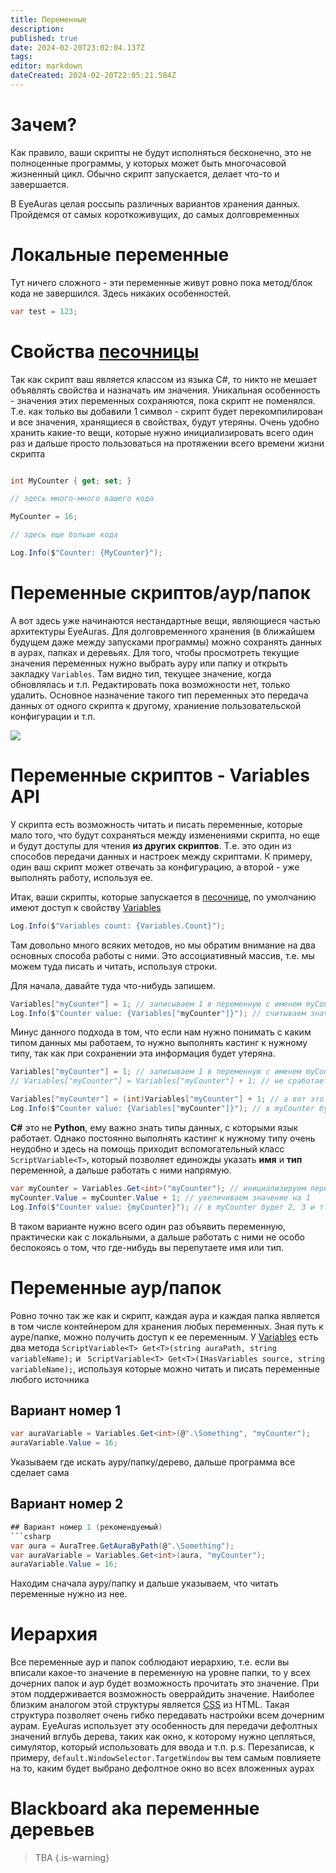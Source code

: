 ```yaml
---
title: Переменные
description: 
published: true
date: 2024-02-20T23:02:04.137Z
tags: 
editor: markdown
dateCreated: 2024-02-20T22:05:21.584Z
---
```


# Зачем?
Как правило, ваши скрипты не будут исполняться бесконечно, это не полноценные программы, у которых может быть многочасовой жизненный цикл. Обычно скрипт запускается, делает что-то и завершается. 

В EyeAuras целая россыпь различных вариантов хранения данных. Пройдемся от самых короткоживущих, до самых долговременных

# Локальные переменные
Тут ничего сложного - эти переменные живут ровно пока метод/блок кода не завершился. Здесь никаких особенностей.
```csharp
var test = 123;
```

# Свойства [песочницы](/ru/scripting/sandbox)
Так как скрипт ваш является классом из языка C#, то никто не мешает объявлять свойства и назначать им значения.
Уникальная особенность - значения этих переменных сохраняются, пока скрипт не поменялся. Т.е. как только вы добавили 1 символ - скрипт будет перекомпилирован и все значения, хранящиеся в свойствах, будут утеряны. Очень удобно хранить какие-то вещи, которые нужно инициализировать всего один раз и дальше просто пользоваться на протяжении всего времени жизни скрипта

```csharp

int MyCounter { get; set; }

// здесь много-много вашего кода

MyCounter = 16;

// здесь еще больше кода

Log.Info($"Counter: {MyCounter}");

```

# Переменные скриптов/аур/папок
А вот здесь уже начинаются нестандартные вещи, являющиеся частью архитектуры EyeAuras.
Для долговременного хранения (в ближайшем будущем даже между запусками программы) можно сохранять данных в аурах, папках и деревьях. Для того, чтобы просмотреть текущие значения переменных нужно выбрать ауру или папку и открыть закладку `Variables`. Там видно тип, текущее значение, когда обновлялась и т.п. Редактировать пока возможности нет, только удалить. 
Основное назначение такого тип переменных это передача данных от одного скрипта к другому, храниение пользовательской конфигурации и т.п.

![](https://i.imgur.com/J9n7GkS.png)


# Переменные скриптов - Variables API
У скрипта есть возможность читать и писать переменные, которые мало того, что будут сохраняться между изменениями скрипта, но еще и будут доступы для чтения **из других скриптов**. Т.е. это один из способов передачи данных и настроек между скриптами.
К примеру, один ваш скрипт может отвечать за конфигурацию, а второй - уже выполнять работу, используя ее.

Итак, ваши скрипты, которые запускается в [песочнице](/ru/scripting/sandbox), по умолчанию имеют доступ к свойству [Variables](/ru/scripting/api/IVariablesScriptingApi) 
```csharp
Log.Info($"Variables count: {Variables.Count}");
```
Там довольно много всяких методов, но мы обратим внимание на два основных способа работы с ними. Это ассоциативный массив, т.е. мы можем туда писать и читать, используя строки. 

Для начала, давайте туда что-нибудь запишем.
```csharp
Variables["myCounter"] = 1; // записываем 1 в переменную с именем myCounter
Log.Info($"Counter value: {Variables["myCounter"]}"); // считываем значение переменной myCounter, будет 1
```

Минус данного подхода в том, что если нам нужно понимать с каким типом данных мы работаем, то нужно выполнять кастинг к нужному типу, так как при сохранении эта информация будет утеряна.
```csharp
Variables["myCounter"] = 1; // записываем 1 в переменную с именем myCounter
// Variables["myCounter"] = Variables["myCounter"] + 1; // не сработает и выдаст ошибку!

Variables["myCounter"] = (int)Variables["myCounter"] + 1; // а вот это уже сработает
Log.Info($"Counter value: {Variables["myCounter"]}"); // в myCounter будет 2
```

**C#** это не **Python**, ему важно знать типы данных, с которыми язык работает. Однако постоянно выполнять кастинг к нужному типу очень неудобно и здесь на помощь приходит вспомогательный класс `ScriptVariable<T>`, который позволяет единожды указать **имя** и **тип** переменной, а дальше работать с ними напрямую.

```csharp
var myCounter = Variables.Get<int>("myCounter"); // инициализируем переменную типа int с именем myCounter
myCounter.Value = myCounter.Value + 1; // увеличиваем значение на 1
Log.Info($"Counter value: {myCounter}"); // в myCounter будет 2, 3 и т.п.
```

В таком варианте нужно всего один раз объявить переменную, практически как с локальными, а дальше работать с ними не особо беспокоясь о том, что где-нибудь вы перепутаете имя или тип.

# Переменные аур/папок
Ровно точно так же как и скрипт, каждая аура и каждая папка является в том числе контейнером для хранения любых переменных. Зная путь к ауре/папке, можно получить доступ к ее переменным. У [Variables](/ru/scripting/api/IVariablesScriptingApi) есть два метода `ScriptVariable<T> Get<T>(string auraPath, string variableName);` и ` ScriptVariable<T> Get<T>(IHasVariables source, string variableName);`, используя которые можно читать и писать переменные любого источника

## Вариант номер 1 
```csharp
var auraVariable = Variables.Get<int>(@".\Something", "myCounter");
auraVariable.Value = 16;
```
Указываем где искать ауру/папку/дерево, дальше программа все сделает сама

## Вариант номер 2
```csharp
## Вариант номер 1 (рекомендуемый)
```csharp
var aura = AuraTree.GetAuraByPath(@".\Something");
var auraVariable = Variables.Get<int>(aura, "myCounter");
auraVariable.Value = 16;
```
Находим сначала ауру/папку и дальше указываем, что читать переменные нужно из нее. 

# Иерархия
Все переменные аур и папок соблюдают иерархию, т.е. если вы вписали какое-то значение в переменную на уровне папки, то у всех дочерних папок и аур будет возможность прочитать это значение. При этом поддерживается возможность оверрайдить значение. Наиболее близким аналогом этой структуры является [CSS](https://en.wikipedia.org/wiki/CSS) из HTML. 
Такая структура позволяет очень гибко передавать настройки всем дочерним аурам. EyeAuras использует эту особенность для передачи дефолтных значений вглубь дерева, таких как окно, к которому нужно цепляться, симулятор, который использовать для ввода и т.п. 
p.s. Перезаписав, к примеру, `default.WindowSelector.TargetWindow` вы тем самым повлияете на то, каким будет выбрано дефолтное окно во всех вложенных аурах



# Blackboard aka переменные деревьев
> TBA
{.is-warning}
